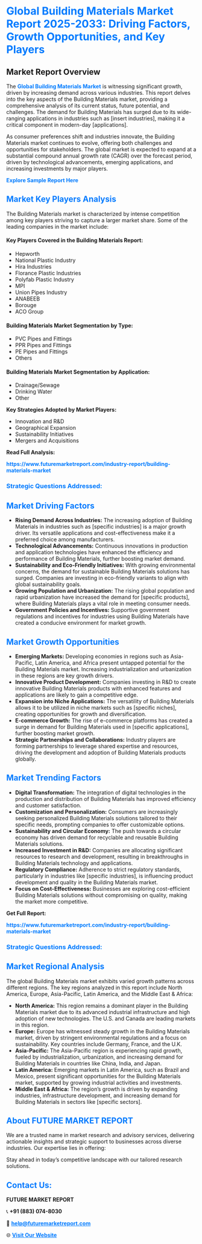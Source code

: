 <h1 style="color: #007BFF;">Global Building Materials Market Report 2025-2033: Driving Factors, Growth Opportunities, and Key Players</h1>

<section id="overview">
<h2>Market Report Overview</h2>
<p>The <a href="https://www.futuremarketreport.com/industry-report/building-materials-market" style="color: #007BFF; text-decoration: none;"><strong>Global Building Materials Market</strong></a> is witnessing significant growth, driven by increasing demand across various industries. This report delves into the key aspects of the Building Materials market, providing a comprehensive analysis of its current status, future potential, and challenges. The demand for Building Materials has surged due to its wide-ranging applications in industries such as [insert industries], making it a critical component in modern-day [applications].</p>
<p>As consumer preferences shift and industries innovate, the Building Materials market continues to evolve, offering both challenges and opportunities for stakeholders. The global market is expected to expand at a substantial compound annual growth rate (CAGR) over the forecast period, driven by technological advancements, emerging applications, and increasing investments by major players.</p>
</section>

<section id="overview">
<p><a href="https://www.futuremarketreport.com/request-sample/reportId=57043" style="color: #007BFF; text-decoration: none;"><strong>Explore Sample Report Here</strong></a></p>
</section>

<section id="key-players">
<h2 style="color: #007BFF;">Market Key Players Analysis</h2>
<p>The Building Materials market is characterized by intense competition among key players striving to capture a larger market share. Some of the leading companies in the market include:</p>
<h4>Key Players Covered in the Building Materials Report:</h4>
<ul><li>Hepworth</li><li>National Plastic Industry</li><li>Hira Industries</li><li>Florance Plastic Industries</li><li>Polyfab Plastic Industry</li><li>MPI</li><li>Union Pipes Industry</li><li>ANABEEB</li><li>Borouge</li><li>ACO Group</li></ul>
<h4>Building Materials Market Segmentation by Type:</h4>
<ul><li>PVC Pipes and Fittings</li><li>PPR Pipes and Fittings</li><li>PE Pipes and Fittings</li><li>Others</li></ul>

<h4>Building Materials Market Segmentation by Application:</h4>
<ul><li>Drainage/Sewage</li><li>Drinking Water</li><li>Other</li></ul>
<p><strong>Key Strategies Adopted by Market Players:</strong></p>
<ul>
<li>Innovation and R&D</li>
<li>Geographical Expansion</li>
<li>Sustainability Initiatives</li>
<li>Mergers and Acquisitions</li>
</ul>
</section>

<section>
<p><strong>Read Full Analysis: </strong></p><a href="https://www.futuremarketreport.com/industry-report/building-materials-market" style="color: #007BFF; text-decoration: none;"><strong>https://www.futuremarketreport.com/industry-report/building-materials-market</strong></a>
<h3 style="color: #007BFF;">Strategic Questions Addressed:</h3>
</section>

<section id="driving-factors">
<h2 style="color: #007BFF;">Market Driving Factors</h2>
<ul>
<li><strong>Rising Demand Across Industries:</strong> The increasing adoption of Building Materials in industries such as [specific industries] is a major growth driver. Its versatile applications and cost-effectiveness make it a preferred choice among manufacturers.</li>
<li><strong>Technological Advancements:</strong> Continuous innovations in production and application technologies have enhanced the efficiency and performance of Building Materials, further boosting market demand.</li>
<li><strong>Sustainability and Eco-Friendly Initiatives:</strong> With growing environmental concerns, the demand for sustainable Building Materials solutions has surged. Companies are investing in eco-friendly variants to align with global sustainability goals.</li>
<li><strong>Growing Population and Urbanization:</strong> The rising global population and rapid urbanization have increased the demand for [specific products], where Building Materials plays a vital role in meeting consumer needs.</li>
<li><strong>Government Policies and Incentives:</strong> Supportive government regulations and incentives for industries using Building Materials have created a conducive environment for market growth.</li>
</ul>
</section>

<section id="growth-opportunities">
<h2 style="color: #007BFF;">Market Growth Opportunities</h2>
<ul>
<li><strong>Emerging Markets:</strong> Developing economies in regions such as Asia-Pacific, Latin America, and Africa present untapped potential for the Building Materials market. Increasing industrialization and urbanization in these regions are key growth drivers.</li>
<li><strong>Innovative Product Development:</strong> Companies investing in R&D to create innovative Building Materials products with enhanced features and applications are likely to gain a competitive edge.</li>
<li><strong>Expansion into Niche Applications:</strong> The versatility of Building Materials allows it to be utilized in niche markets such as [specific niches], creating opportunities for growth and diversification.</li>
<li><strong>E-commerce Growth:</strong> The rise of e-commerce platforms has created a surge in demand for Building Materials used in [specific applications], further boosting market growth.</li>
<li><strong>Strategic Partnerships and Collaborations:</strong> Industry players are forming partnerships to leverage shared expertise and resources, driving the development and adoption of Building Materials products globally.</li>
</ul>
</section>

<section id="trending-factors">
<h2 style="color: #007BFF;">Market Trending Factors</h2>
<ul>
<li><strong>Digital Transformation:</strong> The integration of digital technologies in the production and distribution of Building Materials has improved efficiency and customer satisfaction.</li>
<li><strong>Customization and Personalization:</strong> Consumers are increasingly seeking personalized Building Materials solutions tailored to their specific needs, prompting companies to offer customizable options.</li>
<li><strong>Sustainability and Circular Economy:</strong> The push towards a circular economy has driven demand for recyclable and reusable Building Materials solutions.</li>
<li><strong>Increased Investment in R&D:</strong> Companies are allocating significant resources to research and development, resulting in breakthroughs in Building Materials technology and applications.</li>
<li><strong>Regulatory Compliance:</strong> Adherence to strict regulatory standards, particularly in industries like [specific industries], is influencing product development and quality in the Building Materials market.</li>
<li><strong>Focus on Cost-Effectiveness:</strong> Businesses are exploring cost-efficient Building Materials solutions without compromising on quality, making the market more competitive.</li>
</ul>
</section>

<section>
<p><strong>Get Full Report: </strong></p><a href="https://www.futuremarketreport.com/industry-report/building-materials-market" style="color: #007BFF; text-decoration: none;"><strong>https://www.futuremarketreport.com/industry-report/building-materials-market</strong></a>
<h3 style="color: #007BFF;">Strategic Questions Addressed:</h3>
</section>


<section id="regional-analysis">
<h2 style="color: #007BFF;">Market Regional Analysis</h2>
<p>The global Building Materials market exhibits varied growth patterns across different regions. The key regions analyzed in this report include North America, Europe, Asia-Pacific, Latin America, and the Middle East & Africa:</p>
<ul>
<li><strong>North America:</strong> This region remains a dominant player in the Building Materials market due to its advanced industrial infrastructure and high adoption of new technologies. The U.S. and Canada are leading markets in this region.</li>
<li><strong>Europe:</strong> Europe has witnessed steady growth in the Building Materials market, driven by stringent environmental regulations and a focus on sustainability. Key countries include Germany, France, and the U.K.</li>
<li><strong>Asia-Pacific:</strong> The Asia-Pacific region is experiencing rapid growth, fueled by industrialization, urbanization, and increasing demand for Building Materials in countries like China, India, and Japan.</li>
<li><strong>Latin America:</strong> Emerging markets in Latin America, such as Brazil and Mexico, present significant opportunities for the Building Materials market, supported by growing industrial activities and investments.</li>
<li><strong>Middle East & Africa:</strong> The region’s growth is driven by expanding industries, infrastructure development, and increasing demand for Building Materials in sectors like [specific sectors].</li>
</ul>
</section>

<footer>
<h2 style="color: #007BFF;">About FUTURE MARKET REPORT</h2>
<p>We are a trusted name in market research and advisory services, delivering actionable insights and strategic support to businesses across diverse industries. Our expertise lies in offering:</p>

<p>Stay ahead in today’s competitive landscape with our tailored research solutions.</p>

<h2 style="color: #007BFF;">Contact Us:</h2>
<p><strong>FUTURE MARKET REPORT</strong></p>
<p>📞 <strong>+91 (883) 074-8030</strong></p>
<p>📧 <strong><a href="mailto:help@futuremarketreport.com" style="color: #007BFF;">help@futuremarketreport.com</a></strong></p>
<p>🌐 <strong><a href="https://www.futuremarketreport.com/" style="color: #007BFF;">Visit Our Website</a></strong></p>
</footer>